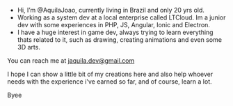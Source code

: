 - Hi, I’m @AquilaJoao, currently living in Brazil and only 20 yrs old.
- Working as a system dev at a local enterprise called LTCloud. Im a junior dev with some experiences in PHP, JS, Angular, Ionic and Electron.
- I have a huge interest in game dev, always trying to learn everything thats related to it, such as drawing, creating animations and even some 3D arts.

You can reach me at jaquila.dev@gmail.com

I hope I can show a little bit of my creations here and also help whoever needs with the experience i've earned so far, and of course, learn a lot.

Byee

<!---
AquilaJoao/AquilaJoao is a ✨ special ✨ repository because its `README.md` (this file) appears on your GitHub profile.
You can click the Preview link to take a look at your changes.
--->
